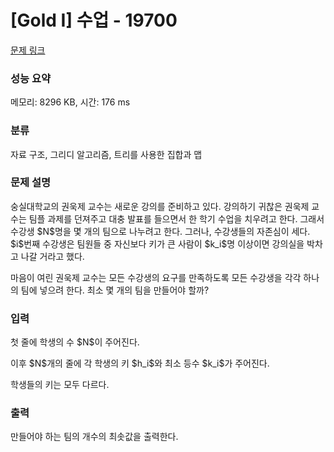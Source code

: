 # [Gold I] 수업 - 19700 

[문제 링크](https://www.acmicpc.net/problem/19700) 

### 성능 요약

메모리: 8296 KB, 시간: 176 ms

### 분류

자료 구조, 그리디 알고리즘, 트리를 사용한 집합과 맵

### 문제 설명

<p>숭실대학교의 권욱제 교수는 새로운 강의를 준비하고 있다. 강의하기 귀찮은 권욱제 교수는 팀플 과제를 던져주고 대충 발표를 들으면서 한 학기 수업을 치우려고 한다. 그래서 수강생 $N$명을 몇 개의 팀으로 나누려고 한다. 그러나, 수강생들의 자존심이 세다. $i$번째 수강생은 팀원들 중 자신보다 키가 큰 사람이 $k_i$명 이상이면 강의실을 박차고 나갈 거라고 했다.</p>

<p>마음이 여린 권욱제 교수는 모든 수강생의 요구를 만족하도록 모든 수강생을 각각 하나의 팀에 넣으려 한다. 최소 몇 개의 팀을 만들어야 할까?</p>

### 입력 

 <p>첫 줄에 학생의 수 $N$이 주어진다.</p>

<p>이후 $N$개의 줄에 각 학생의 키 $h_i$와 최소 등수 $k_i$가 주어진다.</p>

<p>학생들의 키는 모두 다르다.</p>

### 출력 

 <p>만들어야 하는 팀의 개수의 최솟값을 출력한다.</p>

